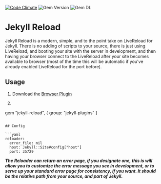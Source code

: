 [![Code Climate](https://img.shields.io/codeclimate/maintainability/anomaly/jekyll-reload.svg?style=for-the-badge)](https://codeclimate.com/github/anomaly/jekyll-reload/maintainability)
![Gem Version](https://img.shields.io/gem/v/jekyll-reload.svg?style=for-the-badge)
![Gem DL](https://img.shields.io/gem/dt/jekyll-reload.svg?style=for-the-badge)

# Jekyll Reload

Jekyll Reload is a modern, simple, and to the point take on LiveReload for Jekyll.  There is no adding of scripts to your source, there is just using LiveReload, and booting your site with the server in development, and then having your browser connect to the LiveReload after your site becomes available to browser (most of the time this will be automatic if you've already enabled LiveReload for the port before).

## Usage

1. Download the [Browser Plugin](https://chrome.google.com/webstore/detail/livereload/jnihajbhpnppcggbcgedagnkighmdlei)

1. ```
  gem "jekyll-reload", {
    group: "jekyll-plugins"
  }
```

## Config

```yaml
reloader:
  error_file: nil
  host: Jekyll::Site#config["host"]
  port: 35729
```

***The Reloader can return an error page, if you designate one, this is will allow you to customize the error message you see in development, or to serve up your standard error page for consistency, if you want.  It should be the relative path from your source, and part of Jekyll.***
